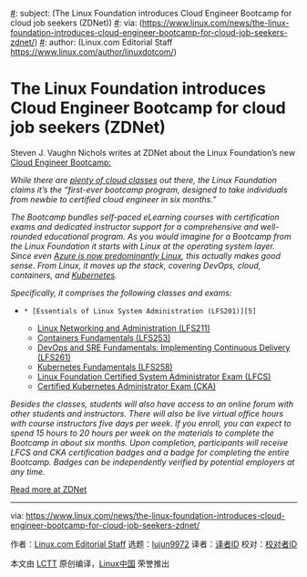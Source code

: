 [#]: collector: (lujun9972)
[#]: translator: ( )
[#]: reviewer: ( )
[#]: publisher: ( )
[#]: url: ( )
[#]: subject: (The Linux Foundation introduces Cloud Engineer Bootcamp for cloud job seekers (ZDNet))
[#]: via: (https://www.linux.com/news/the-linux-foundation-introduces-cloud-engineer-bootcamp-for-cloud-job-seekers-zdnet/)
[#]: author: (Linux.com Editorial Staff https://www.linux.com/author/linuxdotcom/)

The Linux Foundation introduces Cloud Engineer Bootcamp for cloud job seekers (ZDNet)
======

Steven J. Vaughn Nichols writes at ZDNet about the Linux Foundation’s new [Cloud Engineer Bootcamp:][1]

_While there are [plenty of cloud classes][2] out there, the Linux Foundation claims it’s the “first-ever bootcamp program, designed to take individuals from newbie to certified cloud engineer in six months.”_

_The Bootcamp bundles self-paced eLearning courses with certification exams and dedicated instructor support for a comprehensive and well-rounded educational program. As you would imagine for a Bootcamp from the Linux Foundation it starts with Linux at the operating system layer. Since even [Azure is now predominantly Linux][3], this actually makes good sense. From Linux, it moves up the stack, covering DevOps, cloud, containers, and [Kubernetes][4]._

_Specifically, it comprises the following classes and exams:_

  *     * [Essentials of Linux System Administration (LFS201)][5]
    * [Linux Networking and Administration (LFS211)][6]
    * [Containers Fundamentals (LFS253)][7]
    * [DevOps and SRE Fundamentals: Implementing Continuous Delivery (LFS261)][8]
    * [Kubernetes Fundamentals (LFS258)][9]
    * [Linux Foundation Certified System Administrator Exam (LFCS)][10]
    * [Certified Kubernetes Administrator Exam (CKA)][11]



_Besides the classes, students will also have access to an online forum with other students and instructors. There will also be live virtual office hours with course instructors five days per week. If you enroll, you can expect to spend 15 hours to 20 hours per week on the materials to complete the Bootcamp in about six months. Upon completion, participants will receive LFCS and CKA certification badges and a badge for completing the entire Bootcamp. Badges can be independently verified by potential employers at any time._

[Read more at ZDNet][12]

--------------------------------------------------------------------------------

via: https://www.linux.com/news/the-linux-foundation-introduces-cloud-engineer-bootcamp-for-cloud-job-seekers-zdnet/

作者：[Linux.com Editorial Staff][a]
选题：[lujun9972][b]
译者：[译者ID](https://github.com/译者ID)
校对：[校对者ID](https://github.com/校对者ID)

本文由 [LCTT](https://github.com/LCTT/TranslateProject) 原创编译，[Linux中国](https://linux.cn/) 荣誉推出

[a]: https://www.linux.com/author/linuxdotcom/
[b]: https://github.com/lujun9972
[1]: https://training.linuxfoundation.org/training/cloud-engineer-bootcamp/?SSAID=389818&sscid=61k4_2m71x
[2]: https://www.akraya.com/blog/the-8-best-places-to-learn-cloud-computing
[3]: https://www.zdnet.com/article/microsoft-developer-reveals-linux-is-now-more-used-on-azure-than-windows-server/
[4]: https://kubernetes.io/
[5]: https://training.linuxfoundation.org/training/essentials-of-linux-system-administration/
[6]: https://training.linuxfoundation.org/training/linux-networking-and-administration/
[7]: https://training.linuxfoundation.org/training/containers-fundamentals/
[8]: https://training.linuxfoundation.org/training/devops-and-sre-fundamentals-implementing-continuous-delivery-lfs261/
[9]: https://training.linuxfoundation.org/training/kubernetes-fundamentals/
[10]: https://training.linuxfoundation.org/certification/essentials-of-linux-system-administration-lfs201-lfcs/
[11]: https://training.linuxfoundation.org/certification/certified-kubernetes-administrator-cka/
[12]: https://www.zdnet.com/article/the-linux-foundation-introduces-cloud-engineer-bootcamp-for-cloud-job-seekers/
